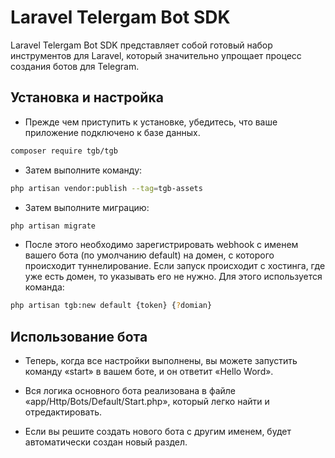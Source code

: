 # Laravel Telergam Bot SDK
Laravel Telergam Bot SDK представляет собой готовый набор инструментов для Laravel, который значительно упрощает процесс создания ботов для Telegram.

## Установка и настройка

- Прежде чем приступить к установке, убедитесь, что ваше приложение подключено к базе данных.

```bash
composer require tgb/tgb
```

- Затем выполните команду:

```bash
php artisan vendor:publish --tag=tgb-assets
```

- Затем выполните миграцию:

```bash
php artisan migrate
```

- После этого необходимо зарегистрировать webhook с именем вашего бота (по умолчанию default) на домен, с которого происходит туннелирование. Если запуск происходит с хостинга, где уже есть домен, то указывать его не нужно. Для этого используется команда:

```bash
php artisan tgb:new default {token} {?domian}
```

## Использование бота

- Теперь, когда все настройки выполнены, вы можете запустить команду «start» в вашем боте, и он ответит «Hello Word».

- Вся логика основного бота реализована в файле «app/Http/Bots/Default/Start.php», который легко найти и отредактировать.

- Если вы решите создать нового бота с другим именем, будет автоматически создан новый раздел.



